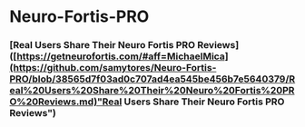 # Neuro-Fortis-PRO

### [Real Users Share Their Neuro Fortis PRO Reviews]([https://getneurofortis.com/#aff=MichaelMica](https://github.com/samytores/Neuro-Fortis-PRO/blob/38565d7f03ad0c707ad4ea545be456b7e5640379/Real%20Users%20Share%20Their%20Neuro%20Fortis%20PRO%20Reviews.md)"Real Users Share Their Neuro Fortis PRO Reviews")
